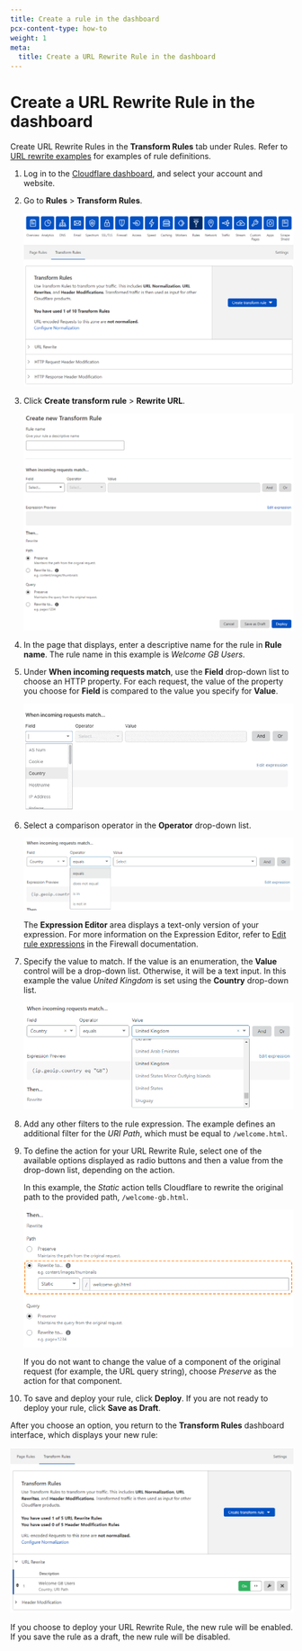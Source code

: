 ```yaml
---
title: Create a rule in the dashboard
pcx-content-type: how-to
weight: 1
meta:
  title: Create a URL Rewrite Rule in the dashboard
---
```


# Create a URL Rewrite Rule in the dashboard

Create URL Rewrite Rules in the **Transform Rules** tab under Rules. Refer to [URL rewrite examples](/transform/url-rewrite/examples) for examples of rule definitions.

1. Log in to the [Cloudflare dashboard](https://dash.cloudflare.com/), and select your account and website.

1. Go to **Rules** > **Transform Rules**.

   ![Transform Rules tab](../../static/transform/overview.png)

1. Click **Create transform rule** > **Rewrite URL**.

   ![Create Transform Rule page](../../static/transform/create-url-rewrite-rule.png)

1. In the page that displays, enter a descriptive name for the rule in **Rule name**. The rule name in this example is _Welcome GB Users_.

1. Under **When incoming requests match**, use the **Field** drop-down list to choose an HTTP property. For each request, the value of the property you choose for **Field** is compared to the value you specify for **Value**.

   ![Selecting a field in the Expression Builder](../../static/transform/expression-field.png)

1. Select a comparison operator in the **Operator** drop-down list.

   ![Selecting an operator in the Expression Builder](../../static/transform/expression-operator.png)

   The **Expression Editor** area displays a text-only version of your expression. For more information on the Expression Editor, refer to [Edit rule expressions](https://developers.cloudflare.com/firewall/cf-dashboard/expression-preview-editor) in the Firewall documentation.

1. Specify the value to match. If the value is an enumeration, the **Value** control will be a drop-down list. Otherwise, it will be a text input. In this example the value _United Kingdom_ is set using the **Country** drop-down list.

   ![Entering a field value in the Expression Builder](../../static/transform/expression-value.png)

1. Add any other filters to the rule expression. The example defines an additional filter for the _URI Path_, which must be equal to `/welcome.html`.

1. To define the action for your URL Rewrite Rule, select one of the available options displayed as radio buttons and then a value from the drop-down list, depending on the action.

   In this example, the _Static_ action tells Cloudflare to rewrite the original path to the provided path, `/welcome-gb.html`.

   ![Static path rewrite for GB users](../../static/transform/rewrite-path-static-gb.png)

   If you do not want to change the value of a component of the original request (for example, the URL query string), choose _Preserve_ as the action for that component.

1. To save and deploy your rule, click **Deploy**. If you are not ready to deploy your rule, click **Save as Draft**.

After you choose an option, you return to the **Transform Rules** dashboard interface, which displays your new rule:

![Rules List displaying the new GB rule](../../static/transform/created-gb-rule.png)

If you choose to deploy your URL Rewrite Rule, the new rule will be enabled. If you save the rule as a draft, the new rule will be disabled.